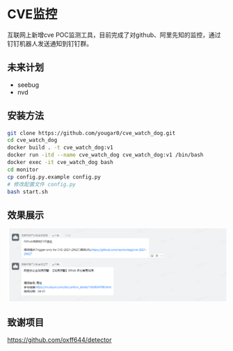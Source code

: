 # CVE监控

互联网上新增cve POC监测工具，目前完成了对github、阿里先知的监控，通过钉钉机器人发送通知到钉钉群。

## 未来计划

* seebug
* nvd

## 安装方法

```bash
git clone https://github.com/yougar0/cve_watch_dog.git
cd cve_watch_dog
docker build . -t cve_watch_dog:v1
docker run -itd --name cve_watch_dog cve_watch_dog:v1 /bin/bash
docker exec -it cve_watch_dog bash
cd monitor
cp config.py.example config.py
# 修改配置文件 config.py
bash start.sh
```

## 效果展示

![](images/cve_monitor_screenshot.png)

## 致谢项目

https://github.com/oxff644/detector
